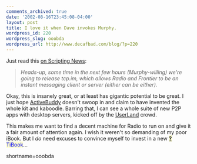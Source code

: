 ```yaml
---
comments_archived: true
date: '2002-08-16T23:45:08-04:00'
layout: post
title: I love it when Dave invokes Murphy.
wordpress_id: 220
wordpress_slug: ooobda
wordpress_url: http://www.decafbad.com/blog/?p=220
---
```

<p>Just read this <a href="http://scriptingnews.userland.com/backissues/2002/08/16#When:4:37:18PM">on Scripting News</a>:<blockquote><i>Heads-up, some time in the next few hours (Murphy-willing) we're going to release tcp.im, which allows Radio and Frontier to be an instant messaging client or server (either can be either).</i></blockquote>Okay, this is insanely great, or at least has gigantic potential to be great.  I just hope <a href="http://www.instantmessagingplanet.com/public/article/0,,10817_1446781,00.html">ActiveBuddy</a> doesn't swoop in and claim to have invented the whole kit and kaboodle.  Barring that, I can see a whole suite of new P2P apps with desktop servers, kicked off by the <a href="http://www.decafbad.com/twiki/bin/view/Main/UserLand">UserLand</a> crowd.</p>
<p>This makes me want to find a decent machine for Radio to run on and give it a fair amount of attention again.  I wish it weren't so demanding of my poor iBook.   But I <i>do</i> need excuses to convince myself to invest in a new <span style='background : #FFFFCE;'><a href="http://www.decafbad.com/twiki/bin/edit/Main/TiBook?topicparent=Main.FilterData"><b>?</b></a><font color="#0000FF">TiBook</font></span>...  </p>
<!--more-->
shortname=ooobda
